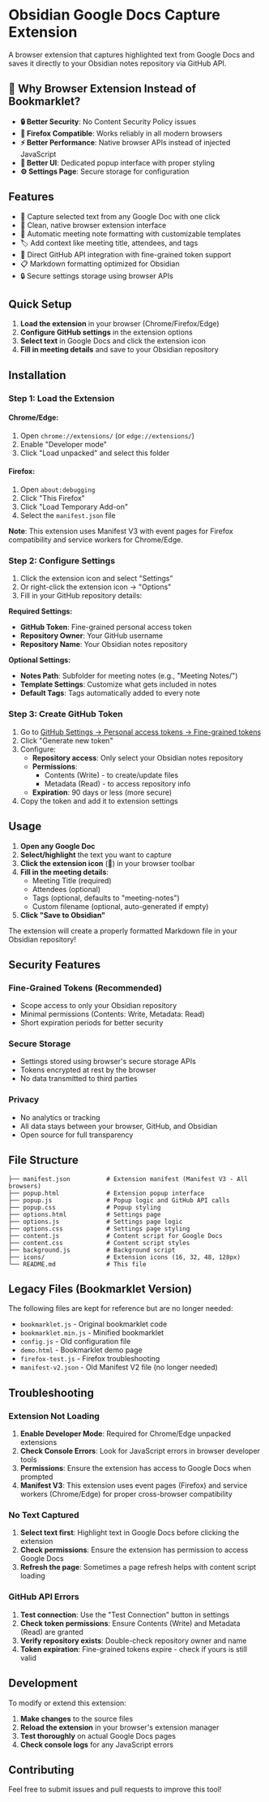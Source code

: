 # Obsidian Google Docs Capture Extension

A browser extension that captures highlighted text from Google Docs and saves it directly to your Obsidian notes repository via GitHub API.

## 🌟 Why Browser Extension Instead of Bookmarklet?

- **🔒 Better Security**: No Content Security Policy issues
- **🦊 Firefox Compatible**: Works reliably in all modern browsers
- **⚡ Better Performance**: Native browser APIs instead of injected JavaScript
- **🎨 Better UI**: Dedicated popup interface with proper styling
- **⚙️ Settings Page**: Secure storage for configuration

## Features

- 📝 Capture selected text from any Google Doc with one click
- 🔗 Clean, native browser extension interface
- 📅 Automatic meeting note formatting with customizable templates
- 🏷️ Add context like meeting title, attendees, and tags
- 🔄 Direct GitHub API integration with fine-grained token support
- 📋 Markdown formatting optimized for Obsidian
- 🔒 Secure settings storage using browser APIs

## Quick Setup

1. **Load the extension** in your browser (Chrome/Firefox/Edge)
2. **Configure GitHub settings** in the extension options
3. **Select text** in Google Docs and click the extension icon
4. **Fill in meeting details** and save to your Obsidian repository

## Installation

### Step 1: Load the Extension

#### Chrome/Edge:
1. Open `chrome://extensions/` (or `edge://extensions/`)
2. Enable "Developer mode"
3. Click "Load unpacked" and select this folder

#### Firefox:

1. Open `about:debugging`
2. Click "This Firefox"  
3. Click "Load Temporary Add-on"
4. Select the `manifest.json` file

**Note**: This extension uses Manifest V3 with event pages for Firefox compatibility and service workers for Chrome/Edge.

### Step 2: Configure Settings

1. Click the extension icon and select "Settings"
2. Or right-click the extension icon → "Options"
3. Fill in your GitHub repository details:

**Required Settings:**
- **GitHub Token**: Fine-grained personal access token
- **Repository Owner**: Your GitHub username
- **Repository Name**: Your Obsidian notes repository

**Optional Settings:**
- **Notes Path**: Subfolder for meeting notes (e.g., "Meeting Notes/")
- **Template Settings**: Customize what gets included in notes
- **Default Tags**: Tags automatically added to every note

### Step 3: Create GitHub Token

1. Go to [GitHub Settings → Personal access tokens → Fine-grained tokens](https://github.com/settings/personal-access-tokens/fine-grained)
2. Click "Generate new token"
3. Configure:
   - **Repository access**: Only select your Obsidian notes repository
   - **Permissions**: 
     - Contents (Write) - to create/update files
     - Metadata (Read) - to access repository info
   - **Expiration**: 90 days or less (more secure)
4. Copy the token and add it to extension settings

## Usage

1. **Open any Google Doc**
2. **Select/highlight** the text you want to capture
3. **Click the extension icon** (📝) in your browser toolbar
4. **Fill in the meeting details**:
   - Meeting Title (required)
   - Attendees (optional)
   - Tags (optional, defaults to "meeting-notes")
   - Custom filename (optional, auto-generated if empty)
5. **Click "Save to Obsidian"**

The extension will create a properly formatted Markdown file in your Obsidian repository!

## Security Features

### Fine-Grained Tokens (Recommended)
- Scope access to only your Obsidian repository
- Minimal permissions (Contents: Write, Metadata: Read)
- Short expiration periods for better security

### Secure Storage
- Settings stored using browser's secure storage APIs
- Tokens encrypted at rest by the browser
- No data transmitted to third parties

### Privacy
- No analytics or tracking
- All data stays between your browser, GitHub, and Obsidian
- Open source for full transparency

## File Structure

```text
├── manifest.json          # Extension manifest (Manifest V3 - All browsers)
├── popup.html             # Extension popup interface
├── popup.js               # Popup logic and GitHub API calls
├── popup.css              # Popup styling
├── options.html           # Settings page
├── options.js             # Settings page logic
├── options.css            # Settings page styling
├── content.js             # Content script for Google Docs
├── content.css            # Content script styles
├── background.js          # Background script
├── icons/                 # Extension icons (16, 32, 48, 128px)
└── README.md              # This file
```

## Legacy Files (Bookmarklet Version)

The following files are kept for reference but are no longer needed:

- `bookmarklet.js` - Original bookmarklet code
- `bookmarklet.min.js` - Minified bookmarklet
- `config.js` - Old configuration file
- `demo.html` - Bookmarklet demo page
- `firefox-test.js` - Firefox troubleshooting
- `manifest-v2.json` - Old Manifest V2 file (no longer needed)

## Troubleshooting

### Extension Not Loading

1. **Enable Developer Mode**: Required for Chrome/Edge unpacked extensions
2. **Check Console Errors**: Look for JavaScript errors in browser developer tools
3. **Permissions**: Ensure the extension has access to Google Docs when prompted
4. **Manifest V3**: This extension uses event pages (Firefox) and service workers (Chrome/Edge) for proper cross-browser compatibility

### No Text Captured

1. **Select text first**: Highlight text in Google Docs before clicking the extension
2. **Check permissions**: Ensure the extension has permission to access Google Docs
3. **Refresh the page**: Sometimes a page refresh helps with content script loading

### GitHub API Errors

1. **Test connection**: Use the "Test Connection" button in settings
2. **Check token permissions**: Ensure Contents (Write) and Metadata (Read) are granted
3. **Verify repository exists**: Double-check repository owner and name
4. **Token expiration**: Fine-grained tokens expire - check if yours is still valid

## Development

To modify or extend this extension:

1. **Make changes** to the source files
2. **Reload the extension** in your browser's extension manager
3. **Test thoroughly** on actual Google Docs pages
4. **Check console logs** for any JavaScript errors

## Contributing

Feel free to submit issues and pull requests to improve this tool!